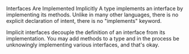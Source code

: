 Interfaces Are Implemented Implicitly
A type implements an interface by implementing its methods. Unlike in many other languages, there is no explicit declaration of intent, there is no "implements" keyword.

Implicit interfaces decouple the definition of an interface from its implementation. You may add methods to a type and in the process be unknowingly implementing various interfaces, and that's okay.





